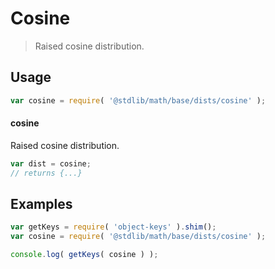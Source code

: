 # Cosine

> Raised cosine distribution.

<section class="usage">

## Usage

```javascript
var cosine = require( '@stdlib/math/base/dists/cosine' );
```

#### cosine

Raised cosine distribution.

```javascript
var dist = cosine;
// returns {...}
```

</section>

<!-- /.usage -->

<section class="examples">

## Examples

<!-- TODO: better examples -->

```javascript
var getKeys = require( 'object-keys' ).shim();
var cosine = require( '@stdlib/math/base/dists/cosine' );

console.log( getKeys( cosine ) );
```

</section>

<!-- /.examples -->

<section class="links">

</section>

<!-- /.links -->
